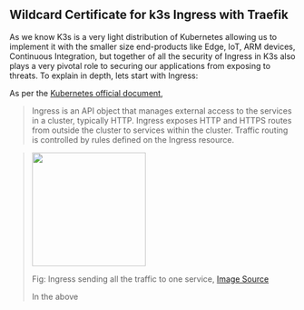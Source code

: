 ## Wildcard Certificate for k3s Ingress with Traefik

As we know K3s is a very light distribution of Kubernetes allowing us to implement it with the smaller size end-products like Edge, IoT, ARM devices, Continuous Integration, but together of all the security of Ingress in K3s also plays a very pivotal role to securing our applications from exposing to threats. To explain in depth, lets start with Ingress:

As per the <a href="https://kubernetes.io/docs/concepts/services-networking/ingress/">Kubernetes official document</a>,

> Ingress is an API object that manages external access to the services in a cluster, typically HTTP. Ingress exposes HTTP and HTTPS routes from outside the cluster to services within the cluster. Traffic routing is controlled by rules defined on the Ingress resource.

> <img src="https://github.com/dikshita-git/RP_Ingress_security-IPv4_and_IPv6/blob/main/Wiki-page-images/Certificate_with_k3s%2Btraefik/ingress_structure.PNG" width="200" height="200">
> <p>Fig: Ingress sending all the traffic to one service, <a href="https://kubernetes.io/docs/concepts/services-networking/ingress/">Image Source</a></p>
> In the above 
